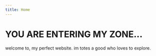 ```yaml
---
title: Home
---
```

# YOU ARE ENTERING MY ZONE...

welcome to, my perfect website. im totes a good who loves to explore.